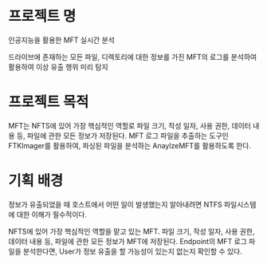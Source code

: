 # 프로젝트 명

인공지능을 활용한 MFT 실시간 분석

드라이브에 존재하는 모든 파일, 디렉토리에 대한 정보를 가진 MFT의 로그를 분석하여 활용하여 이상 유출 행위 미리 탐지

# 프로젝트 목적

MFT는 NFTS에 있어 가장 핵심적인 역할로 파일 크기, 작성 일자, 사용 권한, 데이터 내용 등, 파일에 관한 모든 정보가 저장된다.
MFT 로그 파일을 추출하는 도구인 FTKImager를 활용하여, 파싱된 파일을 분석하는 AnaylzeMFT를 활용하도록 한다.

# 기획 배경

정보가 유출되었을 때 호스트에서 어떤 일이 발생했는지 알아내려면 NTFS 파일시스템에 대한 이해가 필수적이다.

NFTS에 있어 가장 핵심적인 역할을 맡고 있는 MFT. 파일 크기, 작성 일자, 사용 권한, 데이터 내용 등, 파일에 관한 모든 정보가 MFT에 저장된다. 
Endpoint의 MFT 로그 파일을 분석한다면, User가 정보 유출을 할 가능성이 있는지 없는지 확인할 수 있다.
